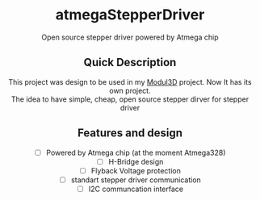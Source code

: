 <div align="center">
  
# atmegaStepperDriver  
  Open source stepper driver powered by Atmega chip

## Quick Description
This project was design to be used in my [Modul3D](https://github.com/eGuardianDev/Modul3D) project.
Now It has its own project.  
The idea to have simple, cheap, open source stepper dirver for stepper driver

## Features and design   
- [ ] Powered by Atmega chip (at the moment Atmega328)  
- [ ] H-Bridge design  
- [ ] Flyback Voltage protection  
- [ ] standart stepper driver communication  
- [ ] I2C communcation interface  
</div>
